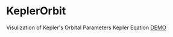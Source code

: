 # KeplerOrbit
Visulization of Kepler's Orbital Parameters Kepler Eqation 
[DEMO](https://siddharthdeore.github.io/KeplerOrbit/)
